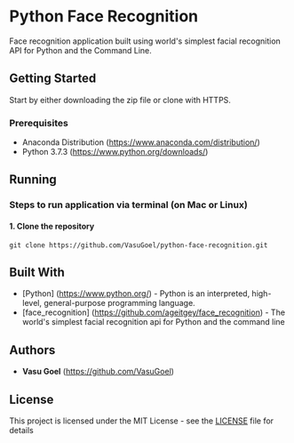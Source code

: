# Python Face Recognition

Face recognition application built using world's simplest facial recognition API for Python and the Command Line. 

## Getting Started

Start by either downloading the zip file or clone with HTTPS.

### Prerequisites

* Anaconda Distribution (https://www.anaconda.com/distribution/)
* Python 3.7.3 (https://www.python.org/downloads/)

## Running

### Steps to run application via terminal (on Mac or Linux)

#### 1. Clone the repository

```
git clone https://github.com/VasuGoel/python-face-recognition.git
```



## Built With

* [Python] (https://www.python.org/) - Python is an interpreted, high-level, general-purpose programming language.
* [face_recognition] (https://github.com/ageitgey/face_recognition) - The world's simplest facial recognition api for Python and the command line

## Authors

* **Vasu Goel** (https://github.com/VasuGoel)

## License

This project is licensed under the MIT License - see the [LICENSE](https://github.com/VasuGoel/python-face-recognition/blob/master/LICENSE) file for details
